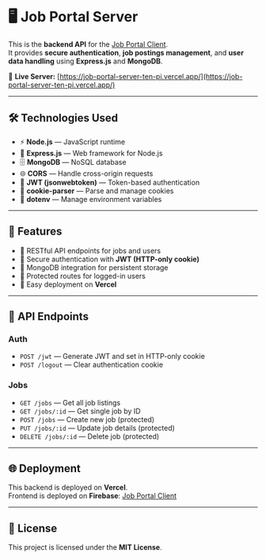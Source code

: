 # 🖥️ Job Portal Server

This is the **backend API** for the [Job Portal Client](https://job-portal-c4aa6.web.app/).  
It provides **secure authentication**, **job postings management**, and **user data handling** using **Express.js** and **MongoDB**.

🔗 **Live Server:** [https://job-portal-server-ten-pi.vercel.app/](https://job-portal-server-ten-pi.vercel.app/)

---

## 🛠️ Technologies Used

- ⚡️ **Node.js** — JavaScript runtime  
- 🚂 **Express.js** — Web framework for Node.js  
- 🗄️ **MongoDB** — NoSQL database  
- 🌐 **CORS** — Handle cross-origin requests  
- 🔐 **JWT (jsonwebtoken)** — Token-based authentication  
- 🍪 **cookie-parser** — Parse and manage cookies  
- 🔑 **dotenv** — Manage environment variables  

---

## 🚀 Features

- 🔹 RESTful API endpoints for jobs and users  
- 🔹 Secure authentication with **JWT (HTTP-only cookie)**  
- 🔹 MongoDB integration for persistent storage  
- 🔹 Protected routes for logged-in users  
- 🔹 Easy deployment on **Vercel**  

---

<!-- ## 📦 Installation & Setup

Clone the repository:

```bash
git clone https://github.com/your-username/job-portal-server.git
cd job-portal-server
```

Install dependencies:

```bash
npm install
```

Create a `.env` file in the root with the following:

```env
PORT=5000
MONGO_URI=your_mongodb_connection_string
JWT_SECRET=your_secret_key
```

Run locally:

```bash
npm start
```

Server will run at: `http://localhost:3000`

--- -->

## 🔑 API Endpoints

### Auth
- `POST /jwt` — Generate JWT and set in HTTP-only cookie  
- `POST /logout` — Clear authentication cookie  

### Jobs
- `GET /jobs` — Get all job listings  
- `GET /jobs/:id` — Get single job by ID  
- `POST /jobs` — Create new job (protected)  
- `PUT /jobs/:id` — Update job details (protected)  
- `DELETE /jobs/:id` — Delete job (protected)  


---

## 🌐 Deployment

This backend is deployed on **Vercel**.  
Frontend is deployed on **Firebase**: [Job Portal Client](https://job-portal-c4aa6.web.app/)

---

## 📜 License

This project is licensed under the **MIT License**.
